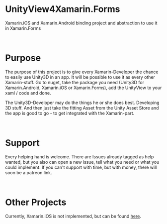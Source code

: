 # UnityView4Xamarin.Forms
Xamarin.iOS and Xamarin.Android binding project and abstraction to use it in Xamarin.Forms


<br/>

# Purpose
The purpose of this project is to give every Xamarin-Developer the chance to easily use Unity3D in an app. It will be possible to use it as every other Xamarin-stuff. 
Go to nuget, take the package you need (Unity3D for Xamarin.Android, Xamarin.iOS or Xamarin.Forms), add the UnityView to your xaml / code and done.

The Unity3D-Developer may do the things he or she does best. Developing 3D stuff. And then just take the fitting Asset from the Unity Asset Store and the app is good to go - to get integrated with the Xamarin-part.

<br/>


# Support
Every helping hand is welcome. There are Issues already tagged as help wanted, but you also can open a new issue, tell what you need or what you could implement. 
If you can't support with time, but with money, there will soon be a patreon link.

<br/>

# Other Projects
Currently, Xamarin.iOS is not implemented, but can be found [here](https://github.com/FlorianAuer/XamarinUnityBinding).
